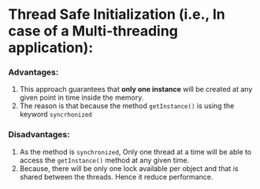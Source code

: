 # Thread Safe Initialization (i.e., In case of a Multi-threading application):


### Advantages:
1. This approach guarantees that **only one instance** will be created at any given point in time inside the memory.
2. The reason is that because the method `getInstance()` is using the keyword `syncrhonized`

### Disadvantages:
1. As the method is `synchronized`, Only one thread at a time will be able to access the `getInstance()` method at any given time.
2. Because, there will be only one lock available per object and that is shared between the threads. Hence it reduce performance.